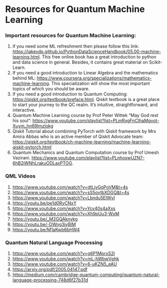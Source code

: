 # Resources for Quantum Machine Learning

### Important resources for Quantum Machine Learning:
1. if you need some ML refreshment then please follow this link:
https://jakevdp.github.io/PythonDataScienceHandbook/05.00-machine-learning.html. This free online book has a great introduction to python and data science in general. Besides, it contains great material on Scikit-Learn.
2. If you need a good introduction to Linear Algebra and the mathematics behind ML:
https://www.coursera.org/specializations/mathematics-machine-learning. This specialization will show the most important topics of which you should be aware.
3. If you need a good introduction to Quantum Computing:
https://qiskit.org/textbook/preface.html. Qiskit textbook is a great place to start your journey to the QC realm. It’s intuitive, straightforward, and interactive.
4. Quantum Machine Learning course by Prof Peter Wittek “May God rest his soul”:
https://www.youtube.com/playlist?list=PLmRxgFnCIhaMgvot-Xuym_hn69lmzIokg
5. Qiskit Tutorial about combining PyTorch with Qiskit framework by Mrs Amira Abbas who is an active member of Qiskit Advocate team:
https://qiskit.org/textbook/ch-machine-learning/machine-learning-qiskit-pytorch.html
6. Quantum Mechanics and Quantum Computation course by Prof Umesh Vazirani. 
https://www.youtube.com/playlist?list=PLnhoxwUZN7-6hB2iWNhLrakuODLaxPTOG. 

### QML Videos
1. https://www.youtube.com/watch?v=dtLjvGqPoVM&t=4s
2. https://www.youtube.com/watch?v=sS5ovtbXDGQ&t=4s
3. https://www.youtube.com/watch?v=Lbndu5EIWvI
4. https://youtu.be/pe1d0RyCNxY
5. https://www.youtube.com/watch?v=Ycy40s4aXxs
6. https://www.youtube.com/watch?v=Xh9pUu3-WxM
7. https://youtu.be/_M2GQAknykg
8. https://youtu.be/-DWng3jyBIM
9. https://youtu.be/M1aKwb6bHW4


### Quantum Natural Language Processing
1. https://www.youtube.com/watch?v=g6P1MprxS2I
2. https://www.youtube.com/watch?v=mL-hWbwVphk
3. https://www.youtube.com/watch?v=6-uKZN5_eAU
4. https://arxiv.org/pdf/2005.04147.pdf
5. https://medium.com/cambridge-quantum-computing/quantum-natural-language-processing-748d6f27b31d

